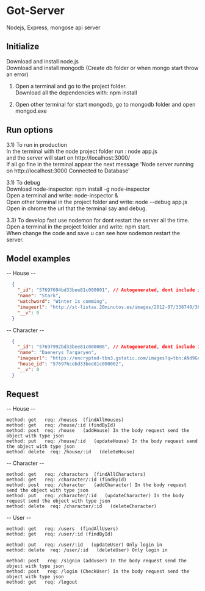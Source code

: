 # Got-Server
Nodejs, Express, mongose api server

<h2>Initialize</h2>
Download and install node.js <br/>
Download and install mongodb (Create db folder or when mongo start throw an error) <br/>

1) Open a terminal and go to the project folder. <br/>
  Download all the dependencies with: npm install <br/>

2) Open other terminal for start mongodb, go to mongodb folder and open mongod.exe <br/>

<h2>Run options</h2>
3.1) To run in production <br/>
  In the terminal with the node project folder run : node app.js <br/>
  and the server will start on <a src="http://localhost:3000/">http://localhost:3000/</a> <br/>
  If all go fine in the terminal appear the next message 'Node server running on http://localhost:3000 Connected to Database' <br/>

3.1) To debug<br/>
  Download node-inspector: npm install -g node-inspector<br/>
  Open a terminal and write: node-inspector &<br/>
  Open other terminal in the project folder and write: node --debug app.js<br/>
  Open in chrome the url that the terminal say and debug.<br/>

3.3) To develop fast use nodemon for dont restart the server all the time.<br/>
  Open a terminal in the project folder and write: npm start.<br/>
  When change the code and save u can see how nodemon restart the server.<br/>


  <h2>Model examples</h2>

-- House --
```json
  {
    "_id": "57697694bd33bee81c000001", // Autogenerated, dont include in post method
    "name": "Stark",
    "watchword": "Winter is comming",
    "imageurl": "http://st-listas.20minutos.es/images/2012-07/338740/3645213_249px.jpg?1343563047",
    "__v": 0
  }
```
-- Character --
```json
  {
    "_id": "57697992bd33bee81c000008", // Autogenerated, dont include in post method
    "name": "Daenerys Targaryen",
    "imageurl": "https://encrypted-tbn3.gstatic.com/images?q=tbn:ANd9GcRWnZAMq3RfivCTchW6O0hMRa-nBP7B6j2r4It7xL3xhneMx29NhWQ",
    "house_id": "576976cebd33bee81c000002",
    "__v": 0
  }
```

<h2>Request</h2>

-- House -- <br/>
```
method: get   req: /houses  (findAllHouses)
method: get   req: /house/:id (findById)
method: post  req: /house   (addHouse) In the body request send the object with type json
method: put   req: /house/:id   (updateHouse) In the body request send the object with type json
method: delete  req: /house/:id   (deleteHouse)
```
-- Character -- <br/>
```
method: get   req: /characters  (findAllCharacters)
method: get   req: /character/:id (findById)
method: post  req: /character   (addCharacter) In the body request send the object with type json
method: put   req: /character/:id   (updateCharacter) In the body request send the object with type json
method: delete  req: /character/:id   (deleteCharacter)
```
-- User -- <br/>
```
method: get   req: /users  (findAllUsers)
method: get   req: /user/:id (findById)

method: put   req: /user/:id   (updateUser) Only login in
method: delete  req: /user/:id   (deleteUser) Only login in

method: post   req: /signin (adduser) In the body request send the object with type json
method: post   req: /login (CheckUser) In the body request send the object with type json
method: get   req: /logout 
```
